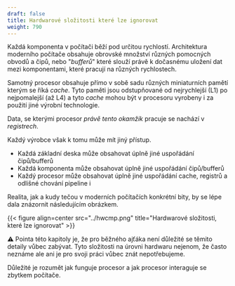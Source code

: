```yaml
---
draft: false
title: Hardwarové složitosti které lze ignorovat
weight: 790
---
```


Každá komponenta v počítači běží pod určitou rychlostí. Architektura moderního počítače obsahuje obrovské množství různých pomocných obvodů a čipů, nebo "*bufferů*" které slouží právě k dočasnému uložení dat mezi komponentami, které pracují na různých rychlostech.

Samotný procesor obsahuje přímo v sobě sadu různých miniaturních pamětí kterým se říká *cache*. Tyto paměti jsou odstupňované od nejrychlejší (L1) po nejpomalejší (až L4) a tyto *cache* mohou být v procesoru vyrobeny i za použití jiné výrobní technologie.

Data, se kterými procesor *právě tento okamžik* pracuje se nachází v *registrech*.

Každý výrobce však k tomu může mít jiný přístup.

- Každá základní deska může obsahovat úplně jiné uspořádání čipů/bufferů
- Každá komponenta může obsahovat úplně jiné uspořádání čipů/bufferů
- Každý procesor může obsahovat úplně jiné uspořádání cache, registrů a odlišné chování pipeline i 

Realita, jak a kudy tečou v moderních počítačích konkrétní bity, by se lépe dala znázornit následujícím obrázkem.


{{< figure align=center src="../hwcmp.png" title="Hardwarové složitosti, které lze ignorovat" >}}


<div class="note-blue">

⚠️ Pointa této kapitoly je, že pro běžného ajťáka není důležité se těmito detaily vůbec zabývat. Tyto složitosti na úrovni hardwaru nejenom, že často neznáme ale ani je pro svoji práci vůbec znát nepotřebujeme. 

Důležité je rozumět jak funguje procesor a jak procesor interaguje se zbytkem počítače.

</div>
